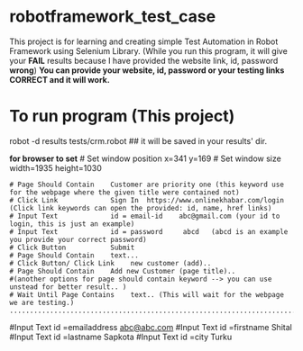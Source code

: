 # robotframework_test_case
This project is for learning and creating simple Test Automation in Robot Framework using Selenium Library.
(While you run this program, it will give your **FAIL** results because I have provided the website link, id, password **wrong**)
**You can provide your website, id, password or your testing links CORRECT and it will work.** 


# To run program (This project)
robot -d results tests/crm.robot    ## it will be saved in your results' dir.


**for browser to set**
    # Set window position    x=341          y=169
    # Set window size        width=1935     height=1030

    # Page Should Contain    Customer are priority one (this keyword use for the webpage where the given title were contained not)
    # Click Link             Sign In  https://www.onlinekhabar.com/login (Click link keywords can open the provided: id, name, href links)
    # Input Text             id = email-id    abc@gmail.com (your id to login, this is just an example)
    # Input Text             id = password     abcd   (abcd is an example you provide your correct password)
    # Click Button           Submit
    # Page Should Contain    text...
    # Click Button/ Click Link    new customer (add)..
    # Page Should Contain    Add new Customer (page title)..
    #(another options for page should contain keyword --> you can use unstead for better result.. )
    # Wait Until Page Contains    text.. (This will wait for the webpage we are testing.)
    .........................................................................................

   #Input Text         id =emailaddress    abc@abc.com
   #Input Text         id =firstname       Shital
   #Input Text         id =lastname        Sapkota
   #Input Text         id =city            Turku
